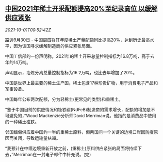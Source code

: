 <!--1633050063000-->
[中国2021年稀土开采配额提高20%至纪录高位 以缓解供应紧张](https://cn.reuters.com/article/china-2021-rareearth-quota-1001-idCNKBS2GR2LG)
------

<div><i>2021-10-01T00:52:42Z</i></div><p>路透9月30日 - 中国周四将其年度稀土产量配额同比提高20%，达到历史最高水平，因为该国寻求缓解制造商的供应紧张局面。</p><p>中国工信部的一份声明称，2021年的稀土开采总量控制指标为16.8万吨，高于去年的14万吨。</p><p>声明显示，冶炼分离总量控制指标为16.2万吨，也比去年增加了20%。</p><p>中国是世界上最主要的稀土生产国，稀土包含17种珍贵矿物，用于消费电子产品和军事设备。</p><p>中国每年公布两次配额，分为轻稀土(更常见的类型)和重稀土。</p><p>“鉴于中国目前的供应情况和钕铁硼(NdFeB)制造商的需求增长，配额的增加是不可避免的，”Wood Mackenzie分析师David Merriman说。他指的是消费品中使用的一种稀土磁铁。</p><p>邻国缅甸供应着中国约一半的重稀土原料，但两国间一个关键的边境口岸因防疫原因而关闭，导致运输量枯竭。</p><p>“我预计在中缅边境重新开放之前，(重稀土)原料供应紧张的局面将持续下去，”Merriman在一封电子邮件中补充说。(完)</p>
